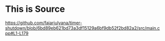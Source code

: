 # This is Source
https://github.com/fajarjulyana/timer-shutdown/blob/6bd89eb621bd73a3df15129a6bf9db52f2bd82a2/src/main.cpp#L1-L179
